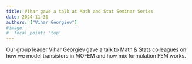 ```yaml
---
title: Vihar gave a talk at Math and Stat Seminar Series
date: 2024-11-30
authors: ["Vihar Georgiev"]
#image:
#  focal_point: 'top'
---
```

<!--more-->
Our group leader Vihar Georgiev gave a talk to Math & Stats colleagues on how we model transistors in MOFEM and how mix formulation FEM works.  

